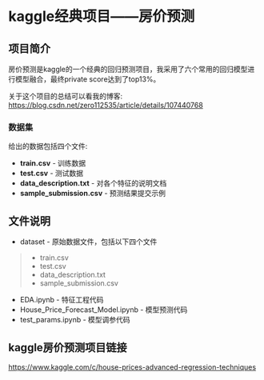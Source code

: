 # kaggle经典项目——房价预测

## 项目简介

房价预测是kaggle的一个经典的回归预测项目，我采用了六个常用的回归模型进行模型融合，最终private score达到了top13%。

关于这个项目的总结可以看我的博客: https://blog.csdn.net/zero112535/article/details/107440768

### 数据集

给出的数据包括四个文件:

- **train.csv** - 训练数据
- **test.csv** - 测试数据
- **data_description.txt** - 对各个特征的说明文档
- **sample_submission.csv** - 预测结果提交示例

## 文件说明

- dataset - 原始数据文件，包括以下四个文件

> - train.csv
> - test.csv
> - data_description.txt
> - sample_submission.csv

- EDA.ipynb - 特征工程代码
- House_Price_Forecast_Model.ipynb - 模型预测代码
- test_params.ipynb - 模型调参代码

## kaggle房价预测项目链接

https://www.kaggle.com/c/house-prices-advanced-regression-techniques





